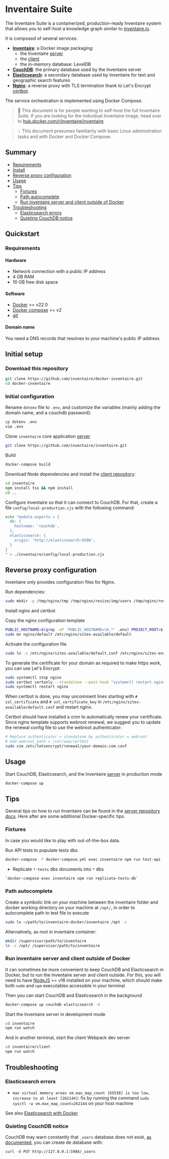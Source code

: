 # Inventaire Suite

The Inventaire Suite is a containerized, production-ready Inventaire system that allows you to self-host a knowledge graph similar to [inventaire.io](https://inventaire.io).

It is composed of several services:
* **[Inventaire](https://hub.docker.com/r/inventaire/inventaire)**: a Docker image packaging:
  * the Inventaire [server](https://github.com/inventaire/inventaire/)
  * the [client](https://github.com/inventaire/inventaire-client/)
  * the in-memory database: LevelDB
* **[CouchDB](https://hub.docker.com/_/couchdb)**: the primary database used by the Inventaire server
* **[Elasticsearch](https://hub.docker.com/_/elasticsearch)**: a secondary database used by Inventaire for text and geographic search features
* **[Nginx](https://hub.docker.com/_/nginx)**: a reverse proxy with TLS termination thank to Let's Encrypt [certbot](https://hub.docker.com/r/certbot/certbot).

The service orchestration is implemented using Docker Compose.

> 🔧 This document is for people wanting to self-host the full Inventaire Suite. If you are looking for the individual Inventaire image, head over to [hub.docker.com/r/inventaire/inventaire](https://hub.docker.com/r/inventaire/inventaire).

> 💡 This document presumes familiarity with basic Linux administration tasks and with Docker and Docker Compose.

## Summary

<!-- START doctoc generated TOC please keep comment here to allow auto update -->
<!-- DON'T EDIT THIS SECTION, INSTEAD RE-RUN doctoc TO UPDATE -->

- [Requirements](#requirements)
- [Install](#install)
- [Reverse proxy configuration](#reverse-proxy-configuration)
- [Usage](#usage)
- [Tips](#tips)
  - [Fixtures](#fixtures)
  - [Path autocomplete](#path-autocomplete)
  - [Run inventaire server and client outside of Docker](#run-inventaire-server-and-client-outside-of-docker)
- [Troubleshooting](#troubleshooting)
  - [Elasticsearch errors](#elasticsearch-errors)
  - [Quieting CouchDB notice](#quieting-couchdb-notice)

<!-- END doctoc generated TOC please keep comment here to allow auto update -->

## Quickstart
### Requirements
#### Hardware
* Network connection with a public IP address
* 4 GB RAM
* 10 GB free disk space

#### Software
* [Docker](https://docs.docker.com/get-started/get-docker/) >= v22.0
* [Docker compose](https://docs.docker.com/compose/gettingstarted/) >= v2
* [git](https://git-scm.com/)

#### Domain name
You need a DNS records that resolves to your machine's public IP address

## Initial setup

### Download this repository
```sh
git clone https://github.com/inventaire/docker-inventaire.git
cd docker-inventaire
```

### Initial configuration
Rename `dotenv` file to `.env`, and customize the variables (mainly adding the domain name, and a couchdb password):

```sh
cp dotenv .env
vim .env
```

Clone `inventaire` core application [server](https://github.com/inventaire/inventaire)

```sh
git clone https://github.com/inventaire/inventaire.git
```

Build

```sh
docker-compose build
```

Download Node dependencies and install the [client repository](https://github.com/inventaire/inventaire-client):

```sh
cd inventaire
npm install tsx && npm install
cd ..
```

Configure inventaire so that it can connect to CouchDB. For that, create a file `config/local-production.cjs` with the following command:

```sh
echo "module.exports = {
  db: {
    hostname: 'couchdb',
  },
  elasticsearch: {
    origin: 'http://elasticsearch:9200',
  }
}
" > ./inventaire/config/local-production.cjs
```

## Reverse proxy configuration

Inventaire only provides configuration files for Nginx.

Run dependencies:

```sh
sudo mkdir -p /tmp/nginx/tmp /tmp/nginx/resize/img/users /tmp/nginx/resize/img/groups /tmp/nginx/resize/img/entities /tmp/nginx/resize/img/remote /tmp/nginx/resize/img/assets
```

Install nginx and certbot

Copy the nginx configuration template

```sh
PUBLIC_HOSTNAME=$(grep -oP 'PUBLIC_HOSTNAME=\K.*' .env) PROJECT_ROOT=$(grep -oP 'PROJECT_ROOT=\K.*' .env) envsubst < nginx/templates/default.conf.template > nginx/default
sudo mv nginx/default /etc/nginx/sites-available/default
```

Activate the configuration file

```sh
sudo ln -s /etc/nginx/sites-available/default.conf /etc/nginx/sites-enabled/default.conf
```

To generate the certificate for your domain as required to make https work, you can use Let's Encrypt:

```sh
sudo systemctl stop nginx
sudo certbot certonly --standalone --post-hook "systemctl restart nginx"
sudo systemctl restart nginx
```

When certbot is done, you may uncomment lines starting with `# ssl_certificate` and `# ssl_certificate_key` in `/etc/nginx/sites-available/default.conf` and restart nginx.

Certbot should have installed a cron to automatically renew your certificate.
Since nginx template supports webroot renewal, we suggest you to update the renewal config file to use the webroot authenticator:

```sh
# Replace authenticator = standalone by authenticator = webroot
# Add webroot_path = /var/www/certbot
sudo vim /etc/letsencrypt/renewal/your-domain.com.conf
```

## Usage

Start CouchDB, Elasticsearch, and the Inventaire [server](https://github.com/inventaire/inventaire) in production mode
```sh
docker-compose up
```

## Tips

General tips on how to run Inventaire can be found in the [server repository docs](https://github.com/inventaire/inventaire/tree/main/docs). Here after are some additional Docker-specific tips.

### Fixtures

In case you would like to play with out-of-the-box data.

Run API tests to populate tests dbs

```sh
docker-compose -f docker-compose.yml exec inventaire npm run test-api
```

- Replicate `*-tests` dbs documents into `*` dbs

```sh
`docker-compose exec inventaire npm run replicate-tests-db`
```

### Path autocomplete

Create a symbolic link on your machine between the inventaire folder and docker working directory on your machine at `/opt/`, in order to autocomplete path to test file to execute

```sh
sudo ln ~/path/to/inventaire-docker/inventaire /opt -s
```

Alternatively, as root in inventaire container:

```sh
mkdir /supervisor/path/to/inventaire
ln -s /opt/ /supervisor/path/to/inventaire
```

### Run inventaire server and client outside of Docker

It can sometimes be more convenient to keep CouchDB and Elasticsearch in Docker, but to run the Inventaire server and client outside. For this, you will need to have [NodeJS](https://nodejs.org/) >= v16 installed on your machine, which should make both `node` and `npm` executables accessible in your terminal

Then you can start CouchDB and Elasticsearch in the background
```sh
docker-compose up couchdb elasticsearch -d
```

Start the Inventaire server in development mode
```sh
cd inventaire
npm run watch
```

And in another terminal, start the client Webpack dev server
```sh
cd inventaire/client
npm run watch
```

## Troubleshooting

### Elasticsearch errors

- `max virtual memory areas vm.max_map_count [65530] is too low, increase to at least [262144]`: fix by running the command `sudo sysctl -w vm.max_map_count=262144` on your host machine

See also [Elasticsearch with Docker](https://www.elastic.co/guide/en/elasticsearch/reference/7.9/docker.html)

### Quieting CouchDB notice

CouchDB may warn constantly that `_users` database does not exist, [as documented](https://docs.couchdb.org/en/latest/setup/single-node.html), you can create de database with:

`curl -X PUT http://127.0.0.1:5984/_users`
